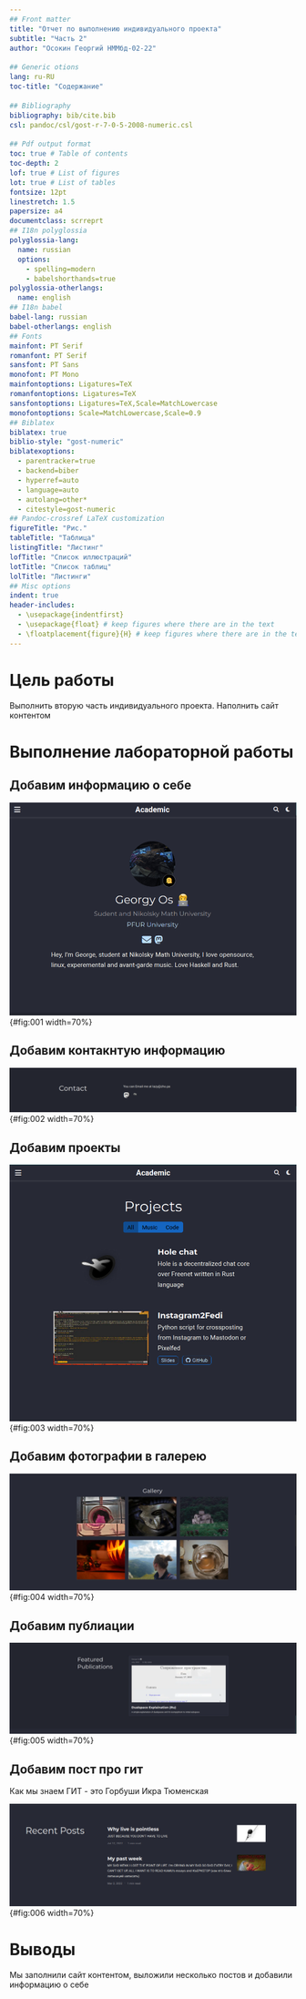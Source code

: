 ```yaml
---
## Front matter
title: "Отчет по выполнению индивидуального проекта"
subtitle: "Часть 2"
author: "Осокин Георгий НММбд-02-22"

## Generic otions
lang: ru-RU
toc-title: "Содержание"

## Bibliography
bibliography: bib/cite.bib
csl: pandoc/csl/gost-r-7-0-5-2008-numeric.csl

## Pdf output format
toc: true # Table of contents
toc-depth: 2
lof: true # List of figures
lot: true # List of tables
fontsize: 12pt
linestretch: 1.5
papersize: a4
documentclass: scrreprt
## I18n polyglossia
polyglossia-lang:
  name: russian
  options:
	- spelling=modern
	- babelshorthands=true
polyglossia-otherlangs:
  name: english
## I18n babel
babel-lang: russian
babel-otherlangs: english
## Fonts
mainfont: PT Serif
romanfont: PT Serif
sansfont: PT Sans
monofont: PT Mono
mainfontoptions: Ligatures=TeX
romanfontoptions: Ligatures=TeX
sansfontoptions: Ligatures=TeX,Scale=MatchLowercase
monofontoptions: Scale=MatchLowercase,Scale=0.9
## Biblatex
biblatex: true
biblio-style: "gost-numeric"
biblatexoptions:
  - parentracker=true
  - backend=biber
  - hyperref=auto
  - language=auto
  - autolang=other*
  - citestyle=gost-numeric
## Pandoc-crossref LaTeX customization
figureTitle: "Рис."
tableTitle: "Таблица"
listingTitle: "Листинг"
lofTitle: "Список иллюстраций"
lotTitle: "Список таблиц"
lolTitle: "Листинги"
## Misc options
indent: true
header-includes:
  - \usepackage{indentfirst}
  - \usepackage{float} # keep figures where there are in the text
  - \floatplacement{figure}{H} # keep figures where there are in the text
---
```


# Цель работы

Выполнить вторую часть индивидуального проекта. Наполнить сайт контентом

# Выполнение лабораторной работы


## Добавим информацию о себе

![Заполнение информации о себе](image/1.png){#fig:001 width=70%}

## Добавим контакнтую информацию

![Добавление контактной информации](image/2.png){#fig:002 width=70%}

## Добавим проекты

![Добавление Проектов](image/3.png){#fig:003 width=70%}

## Добавим фотографии в галерею

![Добавление галереи](image/4.png){#fig:004 width=70%}

## Добавим публиации

![Добавление публикаций](image/5.png){#fig:005 width=70%}

## Добавим пост про гит

Как мы знаем ГИТ - это Горбуши Икра Тюменская 

![Добавление постов про ГИТ](image/6.png){#fig:006 width=70%}



# Выводы

Мы заполнили сайт контентом, выложили несколько постов и добавили информацию о себе
